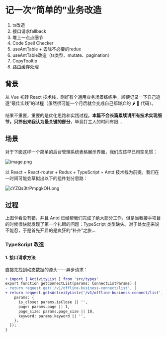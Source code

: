 # 记一次“简单的”业务改造

1. ts改造
2. 接口请求fallback
3. 堆上一点点细节
4. Code Spell Checker
5. useAntTable + 去除不必要的redux
6. useAntTable改造（ts类型、mutate、pagination）
7. CopyTooltip
8. 路由缓存处理

## 背景

从 Vue 初转 React 技术栈，刚好有个通用业务场景练练手，顺便记录一下自己追逐“最佳实践”的过程（虽然很可能一个月后就会变成自己都嫌弃的 🌶 🐔 代码）。

结果不重要，重要的是优化思路和实践过程。**本篇不会长篇累牍讲所有技术实现细节，只拎出来我认为最关键的部分**，毕竟打工人的时间有限...

## 场景

对于下面这样一个简单的后台管理系统表格展示界面，我们应该早已司空见惯：

![image.png](https://i.loli.net/2021/06/28/cYZQs3trPmpgkOH.png)

以 React + React-router + Redux + TypeScript + Antd 技术栈为前提，我们在一时间可能会草拟出以下的组件划分思路：

![cYZQs3trPmpgkOH.png](https://i.loli.net/2021/06/28/89ik2UxzdOZImJr.png)

## 过程

上图乍看没有错，并且 Antd 已经帮我们完成了绝大部分工作，但是当我接手项目的时候很快就发现了第一个扎眼的问题：TypeScript 类型缺失。对于处女座来说不能忍，于是首先开启的是疯狂的“补齐”之旅...

### TypeScript 改造

#### 1. 接口请求方法

直接先找到动态数据的源头——异步请求：

```diff
+ import { ActivityList } from 'src/types'
export function getConnectList(params: ConnectListParams) {
- return request.get('/v1/offline-business-connect/list', {
+ return request.get<ActivityList>('/v1/offline-business-connect/list', {
    params: {
      is_close: params.isClose || '',
      page: params.page || 1,
      page_size: params.page_size || 10,
      keyword: params.keyword || '',
    },
  });
}
```
